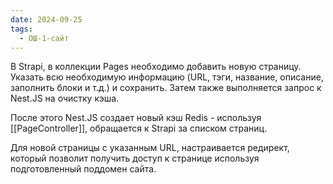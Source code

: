 ```yaml
---
date: 2024-09-25
tags:
  - ОШ-1-сайт
---
```

В Strapi, в коллекции Pages необходимо добавить новую страницу. Указать всю необходимую информацию (URL, тэги, название, описание, заполнить блоки и т.д.) и сохранить. Затем также выполняется запрос к Nest.JS на очистку кэша.

После этого Nest.JS создает новый кэш Redis - используя [[PageController]], обращается к Strapi за списком страниц.

Для новой страницы с указанным URL, настраивается редирект, который позволит получить доступ к странице используя подготовленный поддомен сайта.